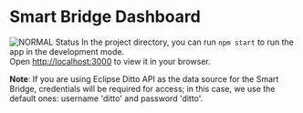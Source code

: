 # Smart Bridge Dashboard
![NORMAL Status](./doc/NORMAL.jpg)
In the project directory, you can run `npm start` to run the app in the development mode. \
Open [http://localhost:3000](http://localhost:3000) to view it in your browser.


**Note**: If you are using Eclipse Ditto API as the data source for the Smart Bridge, credentials will be required for access; in this case, we use the default ones: username 'ditto' and password 'ditto'.




